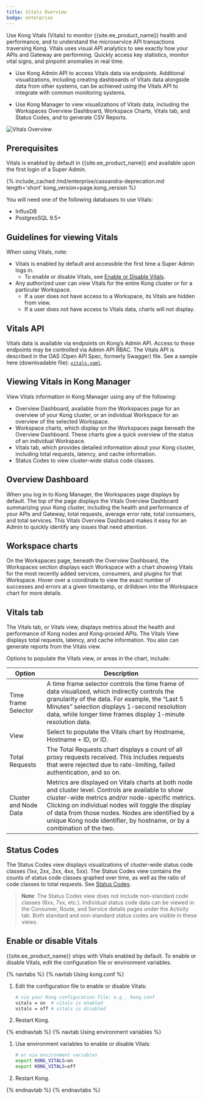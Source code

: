 ```yaml
---
title: Vitals Overview
badge: enterprise
---
```


Use Kong Vitals (Vitals) to monitor {{site.ee_product_name}} health and performance, and to understand the microservice API transactions traversing Kong. Vitals uses visual API analytics to see exactly how your APIs and Gateway are performing. Quickly access key statistics, monitor vital signs, and pinpoint anomalies in real time.

* Use Kong Admin API to access Vitals data via endpoints. Additional visualizations, including creating dashboards of Vitals data alongside data from other systems, can be achieved using the Vitals API to integrate with common monitoring systems.

* Use Kong Manager to view visualizations of Vitals data, including the Workspaces Overview Dashboard, Workspace Charts, Vitals tab, and Status Codes, and to generate CSV Reports.

![Vitals Overview](/assets/images/docs/ee/vitals_overview.png)

## Prerequisites
Vitals is enabled by default in {{site.ee_product_name}} and available upon the first login of a Super Admin.


{% include_cached /md/enterprise/cassandra-deprecation.md length='short' kong_version=page.kong_version %}


You will need one of the following databases to use Vitals:
* InfluxDB
* PostgresSQL 9.5+

## Guidelines for viewing Vitals
When using Vitals, note:
* Vitals is enabled by default and accessible the first time a Super Admin logs in.
  * To enable or disable Vitals, see [Enable or Disable Vitals](#enable-or-disable-vitals).
* Any authorized user can view Vitals for the entire Kong cluster or for a particular Workspace.
  * If a user does not have access to a Workspace, its Vitals are hidden from view.
  * If a user does not have access to Vitals data, charts will not display.

## Vitals API
Vitals data is available via endpoints on Kong’s Admin API. Access to these endpoints may be controlled via Admin API RBAC. The Vitals API is described in the OAS (Open API Spec, formerly Swagger) file. See a sample here (downloadable file): [`vitals.yaml`](/api/vitals.yaml).

## Viewing Vitals in Kong Manager
View Vitals information in Kong Manager using any of the following:
* Overview Dashboard, available from the Workspaces page for an overview of your Kong cluster, or an individual Workspace for an overview of the selected Workspace.
* Workspace charts, which display on the Workspaces page beneath the Overview Dashboard. These charts give a quick overview of the status of an individual Workspace.
* Vitals tab, which provides detailed information about your Kong cluster, including total requests, latency, and cache information.
* Status Codes to view cluster-wide status code classes.

## Overview Dashboard
When you log in to Kong Manager, the Workspaces page displays by default. The top of the page displays the Vitals Overview Dashboard summarizing your Kong cluster, including the health and performance of your APIs and Gateway, total requests, average error rate, total consumers, and total services. This Vitals Overview Dashboard makes it easy for an Admin to quickly identify any issues that need attention.

## Workspace charts
On the Workspaces page, beneath the Overview Dashboard, the Workspaces section displays each Workspace with a chart showing Vitals for the most recently added services, consumers, and plugins for that Workspace. Hover over a coordinate to view the exact number of successes and errors at a given timestamp, or drilldown into the Workspace chart for more details.

## Vitals tab
The Vitals tab, or Vitals view, displays metrics about the health and performance of Kong nodes and Kong-proxied APIs. The Vitals View displays total requests, latency, and cache information. You also can generate reports from the Vitals view.

Options to populate the Vitals view, or areas in the chart, include:

| Option                   | Description                                                                                  |
|--------------------------|----------------------------------------------------------------------------------------------|
| Time frame Selector       | A time frame selector controls the time frame of data visualized, which indirectly controls the granularity of the data. For example, the “Last 5 Minutes” selection displays 1-second resolution data, while longer time frames display 1-minute resolution data.
| View                     | Select to populate the Vitals chart by Hostname, Hostname + ID, or ID.|
| Total Requests           | The Total Requests chart displays a count of all proxy requests received. This includes requests that were rejected due to rate-limiting, failed authentication, and so on.|
| Cluster and Node Data    | Metrics are displayed on Vitals charts at both node and cluster level. Controls are available to show cluster-wide metrics and/or node-specific metrics. Clicking on individual nodes will toggle the display of data from those nodes. Nodes are identified by a unique Kong node identifier, by hostname, or by a combination of the two.|

## Status Codes
The Status Codes view displays visualizations of cluster-wide status code classes (1xx, 2xx, 3xx, 4xx, 5xx). The Status Codes view contains the counts of status code classes graphed over time, as well as the ratio of code classes to total requests. See [Status Codes](/gateway/{{page.kong_version}}/kong-enterprise/analytics/metrics/#status-codes).

>**Note**: The Status Codes view does not include non-standard code classes (6xx, 7xx, etc.). Individual status code data can be viewed in the Consumer, Route, and Service details pages under the Activity tab. Both standard and non-standard status codes are visible in these views.

## Enable or disable Vitals
{{site.ee_product_name}} ships with Vitals enabled by default. To enable or disable Vitals, edit the configuration file or environment variables.

{% navtabs %}
{% navtab Using kong.conf %}

1. Edit the configuration file to enable or disable Vitals:    
    ```bash
    # via your Kong configuration file; e.g., kong.conf
    vitals = on  # vitals is enabled
    vitals = off # vitals is disabled
    ```
2. Restart Kong.

{% endnavtab %}
{% navtab Using environment variables %}

1. Use environment variables to enable or disable Vitals:
    ```bash
    # or via environment variables
    export KONG_VITALS=on
    export KONG_VITALS=off
    ```

2. Restart Kong.

{% endnavtab %}
{% endnavtabs %}

